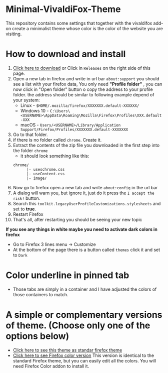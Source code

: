 #  Minimal-VivaldiFox-Theme

This repository contains some settings that together with the vivaldifox add-on create a minimalist theme whose color is the color of the website you are visiting. 

# How to download and install
1. [Click here to download](https://github.com/Neikon/Almost-Dark-Grey-Colorfull-Proton---FirefoxCSS-Themes/releases) or Click in `Releases` on the right side of this page.
2. Open a new tab in firefox and write in url bar `about:support` you should see a list with your firefox data, You only need **"Profile folder"** , you can now click in "Open folder" button o copy the address to your profile folder.
    the address should be similar to following example depend of your system:
    + Linux - `$HOME/.mozilla/firefox/XXXXXXX.default-XXXXXX/`
	+ Windows 10 - `C:\Users\<USERNAME>\AppData\Roaming\Mozilla\Firefox\Profiles\XXX.default-XXX`
	+ macOS - `Users/<USERNAME>/Library/Application Support/Firefox/Profiles/XXXXXXX.default-XXXXXXX`
3. Go to that folder.
4. if there is no folder called `chrome`. Create it.
5. Extract the contents of the zip file you downloaded in the first step into the folder `chrome`
    + it should look something like this: 
    ```
    chrome/
          |- useschrome.css
          |- useContent.css
          |- image/
    ```
6. Now go to firefox open a new tab and write `about:config` in the url bar
7. A dialog will warn you, but ignore it, just do it press the `I accept the risk!` button.
8. Search this `toolkit.legacyUserProfileCustomizations.stylesheets` and set to **true**.
9. Restart Firefox
10. That's all, after restarting you should be seeing your new topic

**If you see any things in white maybe you need to activate dark colors in firefox**
 + Go to Firefox 3 lines menu -> Customize
 + At the bottom of the page there is a button called `themes` click it and set to `Dark`

# Color underline in pinned tab
+ Those tabs are simply in a container and I have adjusted the colors of those containers to match.

# A simple or complementary versions of theme. (Choose only one of the options below)
+ [Click here to see this theme as standar firefox theme](https://addons.mozilla.org/es/firefox/addon/almost-dark-proton/)
+ [Click here to see Firefox color version](https://color.firefox.com/?theme=XQAAAAIDBAAAAAAAAABBKYhm849SCicxcUapi38oKRicm6da8pG5gjJb-G_pjPXQAkFXTZounwBsJxx0SrOzT7tu4xqlg59IWzEQl19rU_THuaU5NMCRHVgRdZ4FokWwvLRzUDj_kU6oP0t2qTl9Y9w8LnJ_HIeeBQNFViuLYPUqvxM5e29ewwY9emkRgUXHd-8ZDhZxjC6YMT0poIWDgH6plF6RkLXb3PrhBUK5E1rzuMVlDRK2Ev2Iap6fvmuIOSU4_Cyp0o5szlba69TXYSDs7BTsYliddWsU9j9w29agrg6IPKQzxQp5-4jedJu38-pFJkCPjMqrc5MBLnTKGcozjGq5vu6EoXVeqAiX_9Tpquzom0fFcZ6WQxXPByBzR7ouiDZ0cBeJUQeriNpilnV77FMdahFrIPbzkg3OCSuSYQDKeslIuu_INEY_tCz0dwBoJSmWS5JN6Fxk2gLtsKOG0LXGA-fTeMNCVwcDi6esp4gMa91p3MYy4SRNX__wsgV5) This version is identical to the standard Firefox theme, but you can easily edit all the colors. You will need Firefox Color addon to install it.
